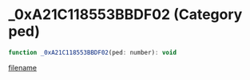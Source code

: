 # _0xA21C118553BBDF02 (Category ped)

```js
function _0xA21C118553BBDF02(ped: number): void
```

[filename](_0xA21C118553BBDF02_m.md ':include')